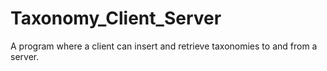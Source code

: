 # Taxonomy_Client_Server
A program where a client can insert and retrieve taxonomies to and from a server.
